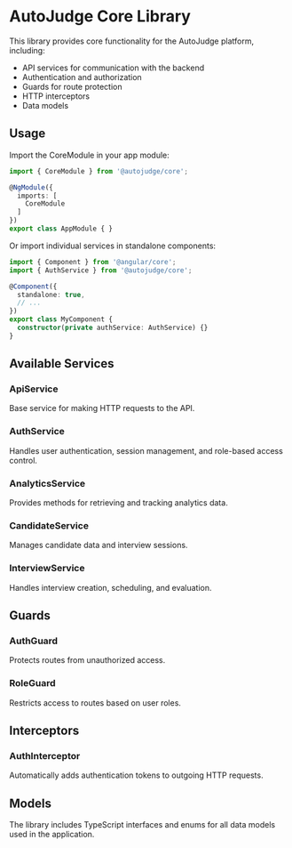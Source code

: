 # AutoJudge Core Library

This library provides core functionality for the AutoJudge platform, including:

- API services for communication with the backend
- Authentication and authorization
- Guards for route protection
- HTTP interceptors
- Data models

## Usage

Import the CoreModule in your app module:

```typescript
import { CoreModule } from '@autojudge/core';

@NgModule({
  imports: [
    CoreModule
  ]
})
export class AppModule { }
```

Or import individual services in standalone components:

```typescript
import { Component } from '@angular/core';
import { AuthService } from '@autojudge/core';

@Component({
  standalone: true,
  // ...
})
export class MyComponent {
  constructor(private authService: AuthService) {}
}
```

## Available Services

### ApiService

Base service for making HTTP requests to the API.

### AuthService

Handles user authentication, session management, and role-based access control.

### AnalyticsService

Provides methods for retrieving and tracking analytics data.

### CandidateService

Manages candidate data and interview sessions.

### InterviewService

Handles interview creation, scheduling, and evaluation.

## Guards

### AuthGuard

Protects routes from unauthorized access.

### RoleGuard

Restricts access to routes based on user roles.

## Interceptors

### AuthInterceptor

Automatically adds authentication tokens to outgoing HTTP requests.

## Models

The library includes TypeScript interfaces and enums for all data models used in the application. 